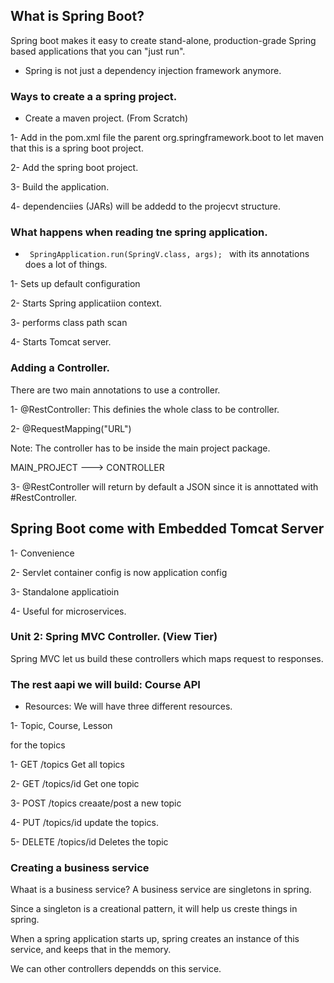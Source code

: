 ## What is Spring Boot? 

Spring boot makes it easy to create stand-alone, production-grade Spring based applications that you can "just run". 

- Spring is not just a dependency injection framework anymore. 


### Ways to create a a spring project.


- Create a maven project. (From Scratch)

1- Add in the pom.xml file the parent org.springframework.boot  to let maven that this is a spring boot project.  



2- Add the spring boot project. 



3- Build the application. 



4- dependenciies (JARs) will be addedd to the projecvt structure. 



### What happens when reading tne spring application. 


- <code>  SpringApplication.run(SpringV.class, args);  </code> with its annotations does a lot of things. 



1- Sets up default configuration

2- Starts Spring applicatiion context. 

3- performs class path scan 

4- Starts Tomcat server. 



### Adding a Controller. 


There are two main annotations to use a controller. 


1- @RestController: This definies the whole class to be  controller. 

2- @RequestMapping("URL")


Note: The controller has to be inside the main project package. 

MAIN_PROJECT --->
                  CONTROLLER

3- @RestController will return by default a JSON since it is annottated with #RestController. 




## Spring Boot come with Embedded Tomcat Server 

1- Convenience 

2- Servlet container config is now application config

3- Standalone applicatioin

4- Useful for microservices. 


### Unit 2: Spring MVC Controller. (View Tier)

Spring MVC let us build these controllers which maps request to responses.


### The rest aapi we will build: Course API 

- Resources: We will have three different resources. 


1- Topic,  Course,  Lesson 


for the topics

1- GET  /topics Get all topics

2- GET /topics/id Get one topic

3- POST /topics creaate/post a new topic

4- PUT /topics/id update the topics. 

5- DELETE /topics/id Deletes the topic 

### Creating a business service

Whaat is a business service? 
A business service are singletons in spring. 

Since a singleton is a creational pattern, it will help us creste things in spring. 


When a spring application starts up, spring creates an instance of this service, and keeps that in the memory. 


We can other controllers dependds on this service. 





